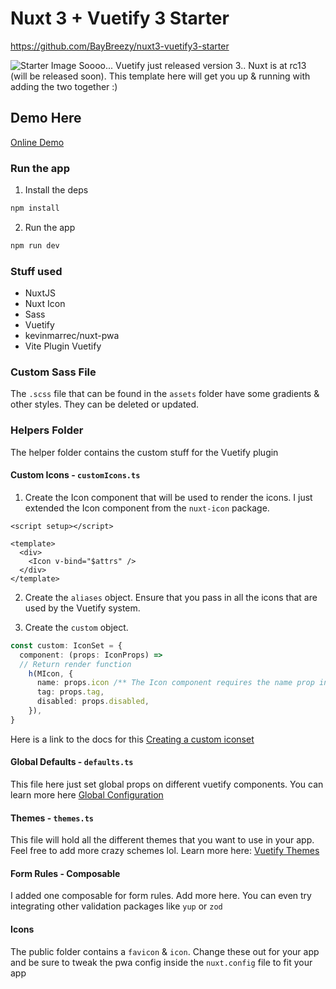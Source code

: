 # Nuxt 3 + Vuetify 3 Starter

https://github.com/BayBreezy/nuxt3-vuetify3-starter


![Starter Image](/public/starter.png)
Soooo... Vuetify just released version 3.. Nuxt is at rc13 (will be released soon).
This template here will get you up & running with adding the two together :)


## Demo Here

[Online Demo](https://vuetify3nuxt3starter.behonbaker.com)
### Run the app

1. Install the deps

```bash
npm install
```

2. Run the app

```bash
npm run dev
```

### Stuff used

- NuxtJS
- Nuxt Icon
- Sass
- Vuetify
- kevinmarrec/nuxt-pwa
- Vite Plugin Vuetify

### Custom Sass File

The `.scss` file that can be found in the `assets` folder have some gradients & other styles. They can be deleted or updated.

### Helpers Folder

The helper folder contains the custom stuff for the Vuetify plugin

#### Custom Icons - `customIcons.ts`

1. Create the Icon component that will be used to render the icons. I just extended the Icon component from the `nuxt-icon` package.

```vue
<script setup></script>

<template>
  <div>
    <Icon v-bind="$attrs" />
  </div>
</template>
```

2. Create the `aliases` object. Ensure that you pass in all the icons that are used by the Vuetify system.

3. Create the `custom` object.

```ts
const custom: IconSet = {
  component: (props: IconProps) =>
  // Return render function
    h(MIcon, {
      name: props.icon /** The Icon component requires the name prop in order to render the correct icon */,
      tag: props.tag,
      disabled: props.disabled,
    }),
}
```

Here is a link to the docs for this [Creating a custom iconset](https://next.vuetifyjs.com/en/features/icon-fonts/#creating-a-custom-icon-set)

#### Global Defaults - `defaults.ts`

This file here just set global props on different vuetify components. You can learn more here [Global Configuration](https://next.vuetifyjs.com/en/features/global-configuration/)

#### Themes - `themes.ts`

This file will hold all the different themes that you want to use in your app. Feel free to add more crazy schemes lol. Learn more here: [Vuetify Themes](https://next.vuetifyjs.com/en/features/theme/)

#### Form Rules - Composable

I added one composable for form rules. Add more here. You can even try integrating other validation packages like `yup` or `zod`

#### Icons

The public folder contains a `favicon` & `icon`. Change these out for your app and be sure to tweak the pwa config inside the `nuxt.config` file to fit your app
